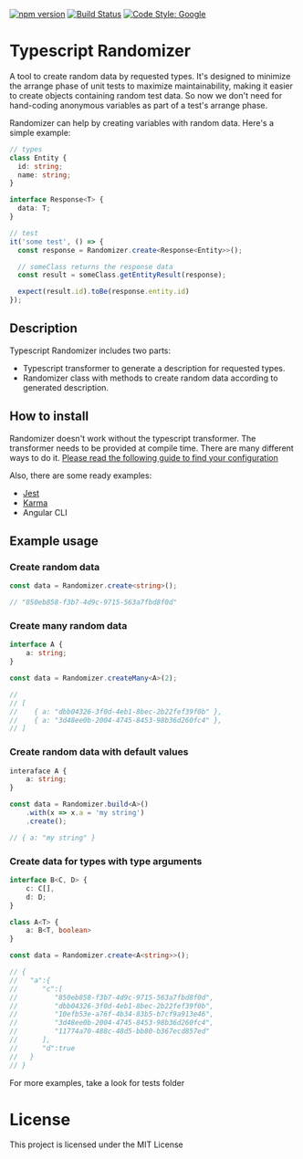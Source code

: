 [![npm version](https://badge.fury.io/js/ts-randomizer.svg)](https://badge.fury.io/js/ts-randomizer) [![Build Status](https://travis-ci.com/vposd/ts-randomizer.svg?branch=master)](https://travis-ci.com/vposd/ts-randomizer) [![Code Style: Google](https://img.shields.io/badge/code%20style-google-blueviolet.svg)](https://github.com/google/gts)

# Typescript Randomizer
A tool to create random data by requested types.
It's designed to minimize the arrange phase of unit tests to maximize maintainability, making it easier to create objects containing random test data.
So now we don't need for hand-coding anonymous variables as part of a test's arrange phase.

Randomizer can help by creating variables with random data. Here's a simple example:

```typescript
// types
class Entity {
  id: string;
  name: string;
}

interface Response<T> {
  data: T;
}

// test
it('some test', () => {
  const response = Randomizer.create<Response<Entity>>();

  // someClass returns the response data
  const result = someClass.getEntityResult(response);

  expect(result.id).toBe(response.entity.id)
});
```

## Description
Typescript Randomizer includes two parts:
 - Typescript transformer to generate a description for requested types.
 - Randomizer class with methods to create random data according to generated description.

## How to install
Randomizer doesn't work without the typescript transformer. The transformer needs to be provided at compile time. There are many different ways to do it.
[Please read the following guide to find your configuration](https://github.com/vposd/ts-randomizer/blob/master/docs/TRANSFORMER.md)

Also, there are some ready examples:
 - [Jest](https://github.com/vposd/ts-randomizer/tree/master/examples/jest)
 - [Karma](https://github.com/vposd/ts-randomizer/tree/master/examples/karma-webpack)
 - Angular CLI

## Example usage
### Create random data
```typescript
const data = Randomizer.create<string>();

// "850eb858-f3b7-4d9c-9715-563a7fbd8f0d"
```

### Create many random data
```typescript
interface A {
    a: string;
}

const data = Randomizer.createMany<A>(2);

//
// [
//    { a: "dbb04326-3f0d-4eb1-8bec-2b22fef39f0b" },
//    { a: "3d48ee0b-2004-4745-8453-98b36d260fc4" },
// ]
```
### Create random data with default values
```typescript
interaface A {
    a: string;
}

const data = Randomizer.build<A>()
    .with(x => x.a = 'my string')
    .create();

// { a: "my string" }
```

### Create data for types with type arguments
```typescript
interface B<C, D> {
    c: C[],
    d: D;
}

class A<T> {
    a: B<T, boolean>
}

const data = Randomizer.create<A<string>>();

// {
//   "a":{
//      "c":[
//         "850eb858-f3b7-4d9c-9715-563a7fbd8f0d",
//         "dbb04326-3f0d-4eb1-8bec-2b22fef39f0b",
//         "10efb53e-a76f-4b34-83b5-b7cf9a913e46",
//         "3d48ee0b-2004-4745-8453-98b36d260fc4",
//         "11774a70-488c-48d5-bb80-b367ecd857ed"
//      ],
//      "d":true
//   }
// }
```
For more examples, take a look for tests folder

# License
This project is licensed under the MIT License
